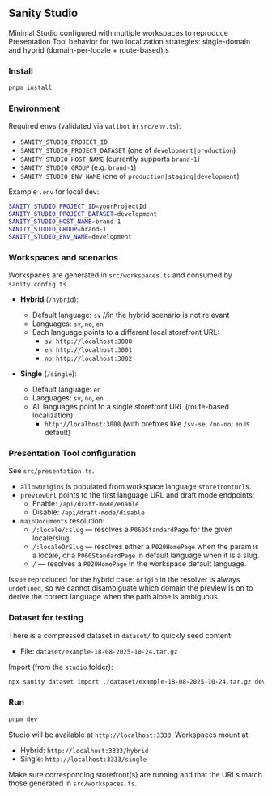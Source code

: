 ## Sanity Studio

Minimal Studio configured with multiple workspaces to reproduce Presentation Tool behavior for two localization strategies: single-domain and hybrid (domain-per-locale + route-based).s

### Install

```bash
pnpm install
```

### Environment

Required envs (validated via `valibot` in `src/env.ts`):

- `SANITY_STUDIO_PROJECT_ID`
- `SANITY_STUDIO_PROJECT_DATASET` (one of `development|production`)
- `SANITY_STUDIO_HOST_NAME` (currently supports `brand-1`)
- `SANITY_STUDIO_GROUP` (e.g. `brand-1`)
- `SANITY_STUDIO_ENV_NAME` (one of `production|staging|development`)

Example `.env` for local dev:

```bash
SANITY_STUDIO_PROJECT_ID=yourProjectId
SANITY_STUDIO_PROJECT_DATASET=development
SANITY_STUDIO_HOST_NAME=brand-1
SANITY_STUDIO_GROUP=brand-1
SANITY_STUDIO_ENV_NAME=development
```

### Workspaces and scenarios

Workspaces are generated in `src/workspaces.ts` and consumed by `sanity.config.ts`.

- **Hybrid** (`/hybrid`):
  - Default language: `sv` //in the hybrid scenario is not relevant
  - Languages: `sv`, `no`, `en`
  - Each language points to a different local storefront URL:
    - `sv`: `http://localhost:3000`
    - `en`: `http://localhost:3001`
    - `no`: `http://localhost:3002`

- **Single** (`/single`):
  - Default language: `en`
  - Languages: `sv`, `no`, `en`
  - All languages point to a single storefront URL (route-based localization):
    - `http://localhost:3000` (with prefixes like `/sv-se`, `/no-no`; `en` is default)

### Presentation Tool configuration

See `src/presentation.ts`.

- `allowOrigins` is populated from workspace language `storefrontUrl`s.
- `previewUrl` points to the first language URL and draft mode endpoints:
  - Enable: `/api/draft-mode/enable`
  - Disable: `/api/draft-mode/disable`
- `mainDocuments` resolution:
  - `/:locale/:slug` — resolves a `P060StandardPage` for the given locale/slug.
  - `/:localeOrSlug` — resolves either a `P020HomePage` when the param is a locale, or a `P060StandardPage` in default language when it is a slug.
  - `/` — resolves a `P020HomePage` in the workspace default language.

Issue reproduced for the hybrid case: `origin` in the resolver is always `undefined`, so we cannot disambiguate which domain the preview is on to derive the correct language when the path alone is ambiguous.

### Dataset for testing

There is a compressed dataset in `dataset/` to quickly seed content:

- File: `dataset/example-18-08-2025-10-24.tar.gz`

Import (from the `studio` folder):

```bash
npx sanity dataset import ./dataset/example-18-08-2025-10-24.tar.gz development
```

### Run

```bash
pnpm dev
```

Studio will be available at `http://localhost:3333`. Workspaces mount at:

- Hybrid: `http://localhost:3333/hybrid`
- Single: `http://localhost:3333/single`

Make sure corresponding storefront(s) are running and that the URLs match those generated in `src/workspaces.ts`.
